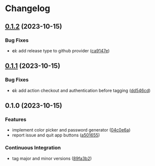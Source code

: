 # Changelog

## [0.1.2](https://github.com/carlosdevpereira/pro-dev-tools/compare/v0.1.1...v0.1.2) (2023-10-15)


### Bug Fixes

* **ci:** add release type to github provider ([ca9147e](https://github.com/carlosdevpereira/pro-dev-tools/commit/ca9147ee4fa7c1640d4403071df6d8b5ed6963ae))

## [0.1.1](https://github.com/carlosdevpereira/pro-dev-tools/compare/v0.1.0...v0.1.1) (2023-10-15)


### Bug Fixes

* **ci:** add action checkout and authentication before tagging ([dd546cd](https://github.com/carlosdevpereira/pro-dev-tools/commit/dd546cde3b6b907cc6d62858e1b5be73294774cc))

## 0.1.0 (2023-10-15)


### Features

* implement color picker and password generator ([04c0e6a](https://github.com/carlosdevpereira/pro-dev-tools/commit/04c0e6ad03544401c73676d21794cd5179c8d0ef))
* report issue and quit app buttons ([a501655](https://github.com/carlosdevpereira/pro-dev-tools/commit/a501655de6604eb626e3cf0f1d3da69d00dd9a0d))


### Continuous Integration

* tag major and minor versions ([89fa3b2](https://github.com/carlosdevpereira/pro-dev-tools/commit/89fa3b2e067b31f2a22120daafae3ad3e7624ab2))
